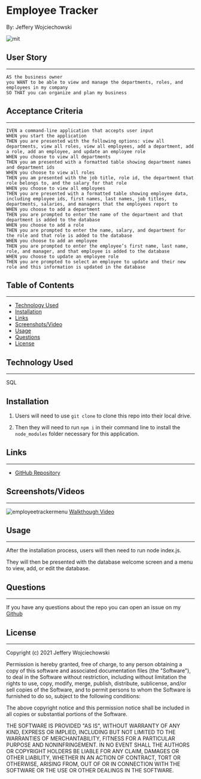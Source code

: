 # Employee Tracker
By: Jeffery Wojciechowski

![mit](https://img.shields.io/badge/license-MIT-brightgreen)


## User Story
___
```
AS the business owner
you WANT to be able to view and manage the departments, roles, and employees in my company
SO THAT you can organize and plan my business
```


## Acceptance Criteria
___

```
IVEN a command-line application that accepts user input
WHEN you start the application
THEN you are presented with the following options: view all departments, view all roles, view all employees, add a department, add a role, add an employee, and update an employee role
WHEN you choose to view all departments
THEN you am presented with a formatted table showing department names and department ids
WHEN you choose to view all roles
THEN you am presented with the job title, role id, the department that role belongs to, and the salary for that role
WHEN you choose to view all employees
THEN you are presented with a formatted table showing employee data, including employee ids, first names, last names, job titles, departments, salaries, and managers that the employees report to
WHEN you choose to add a department
THEN you are prompted to enter the name of the department and that department is added to the database
WHEN you choose to add a role
THEN you are prompted to enter the name, salary, and department for the role and that role is added to the database
WHEN you choose to add an employee
THEN you are prompted to enter the employee’s first name, last name, role, and manager, and that employee is added to the database
WHEN you choose to update an employee role
THEN you are prompted to select an employee to update and their new role and this information is updated in the database 
```

## Table of Contents
---

* [Technology Used](#technology-used)
* [Installation](#installation)
* [Links](#links)
* [Screenshots/Video](#Screenshots/Videos)
* [Usage](#usage)
* [Questions](#questions)
* [License](#License)

## Technology Used
___
SQL

## Installation

1. Users will need to use `git clone` to clone this repo into their local drive. 

2. Then they will need to run `npm i` in their command line to install the `node_modules` folder necessary for this application.

## Links
___
- [GitHub Repository](https://github.com/Jefferywojo98/employee-tracker)
## Screenshots/Videos
___
![employeetrackermenu](https://user-images.githubusercontent.com/87153472/148503255-b7027362-6548-49f7-8bfd-d9e029692d5b.png)
[Walkthough Video](https://watch.screencastify.com/v/cNvzLPripDTvV0BzDDyf)


## Usage
___

After the installation process, users will then need to run node index.js.

They will then be presented with the database welcome screen and a menu to view, add, or edit the database.


## Questions
___

If you have any questions about the repo you can open an issue on my [Github](https://github.com/Jefferywojo98/Note-Taking/issues)

## License
___

Copyright (c) 2021 Jeffery Wojciechowski

Permission is hereby granted, free of charge, to any person obtaining a copy
of this software and associated documentation files (the "Software"), to deal
in the Software without restriction, including without limitation the rights
to use, copy, modify, merge, publish, distribute, sublicense, and/or sell
copies of the Software, and to permit persons to whom the Software is
furnished to do so, subject to the following conditions:

The above copyright notice and this permission notice shall be included in all
copies or substantial portions of the Software.

THE SOFTWARE IS PROVIDED "AS IS", WITHOUT WARRANTY OF ANY KIND, EXPRESS OR
IMPLIED, INCLUDING BUT NOT LIMITED TO THE WARRANTIES OF MERCHANTABILITY,
FITNESS FOR A PARTICULAR PURPOSE AND NONINFRINGEMENT. IN NO EVENT SHALL THE
AUTHORS OR COPYRIGHT HOLDERS BE LIABLE FOR ANY CLAIM, DAMAGES OR OTHER
LIABILITY, WHETHER IN AN ACTION OF CONTRACT, TORT OR OTHERWISE, ARISING FROM,
OUT OF OR IN CONNECTION WITH THE SOFTWARE OR THE USE OR OTHER DEALINGS IN THE
SOFTWARE.
